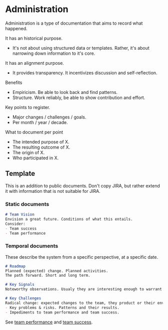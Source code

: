 # Administration

Administration is a type of documentation that aims to record what happened. 

It has an historical purpose.

- It's not about using structured data or templates. Rather, it's about narrowing down information to it's core.

It has an alignment purpose.

- It provides transparency. It incentivizes discussion and self-reflection.



Benefits

- Empiricism. Be able to look back and find patterns.
- Structure. Work reliably, be able to show contribution and effort.



Key points to register.

- Major changes / challenges / goals.
- Per month / year / decade.



What to document per point

- The intended purpose of X.
- The resulting outcome of X.
- The origin of X.
- Who participated in X.



## Template

This is an addition to public documents. Don't copy JIRA, but rather extend it with information that is not suitable for JIRA.

### Static documents

```markdown
# Team Vision
Envision a great future. Conditions of what this entails.
Consider:
- Team success
- Team performance
```

### Temporal documents

These describe the system from a specific perspective, at a specific date.


```markdown
# Roadmap
Planned (expected) change. Planned activities.
The path forward. Short and long term.

# Key Signals
Noteworthy observations. Usualy they are interesting enough to warrant a discussion. They may or may not have high priority.

# Key Challenges
Radical change: expected changes to the team, they product or their environment.
- Key problems & risks. Patterns and their results.
- Impediments to team performance and team success.
```

See [team performance](team-performance.md) and [team success](team-success.md).

